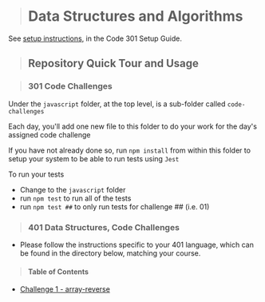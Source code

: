 > # Data Structures and Algorithms

See [setup instructions](https://codefellows.github.io/setup-guide/code-301/3-code-challenges), in the Code 301 Setup Guide.

> ## Repository Quick Tour and Usage

> ### 301 Code Challenges

Under the `javascript` folder, at the top level, is a sub-folder called `code-challenges`

Each day, you'll add one new file to this folder to do your work for the day's assigned code challenge

If you have not already done so, run `npm install` from within this folder to setup your system to be able to run tests using `Jest`

To run your tests

- Change to the `javascript` folder
- run `npm test` to run all of the tests
- run `npm test ##` to only run tests for challenge ## (i.e. 01)

> ### 401 Data Structures, Code Challenges

- Please follow the instructions specific to your 401 language, which can be found in the directory below, matching your course.

> #### Table of Contents

- [Challenge 1 - array-reverse](https://github.com/schillerandrew/data-structures-and-algorithms/blob/main/401/data-structures-and-algorithms/401/array-reverse/README)
